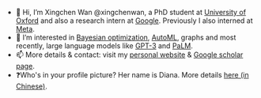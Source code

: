- 👋 Hi, I’m Xingchen Wan @xingchenwan, a PhD student at [University of Oxford](https://ox.ac.uk) and also a research intern at [Google](https://research.google). Previously I also interned at [Meta](https://research.facebook.com).
- 👀 I’m interested in [Bayesian optimization](https://en.wikipedia.org/wiki/Bayesian_optimization), [AutoML](https://en.wikipedia.org/wiki/Automated_machine_learning), graphs and most recently, large language models like [GPT-3](https://en.wikipedia.org/wiki/GPT-3) and [PaLM](https://ai.googleblog.com/2022/04/pathways-language-model-palm-scaling-to.html).
- 📫 More details & contact: visit my [personal website](https://xingchen.one) & [Google scholar page](https://scholar.google.com/citations?user=6KkohssAAAAJ&hl=en&authuser=1).
- ❓Who's in your profile picture? Her name is Diana. More details [here (in Chinese)](https://zh.m.wikipedia.org/zh-hans/嘉然).

<!---
xingchenwan/xingchenwan is a ✨ special ✨ repository because its `README.md` (this file) appears on your GitHub profile.
You can click the Preview link to take a look at your changes.
--->
